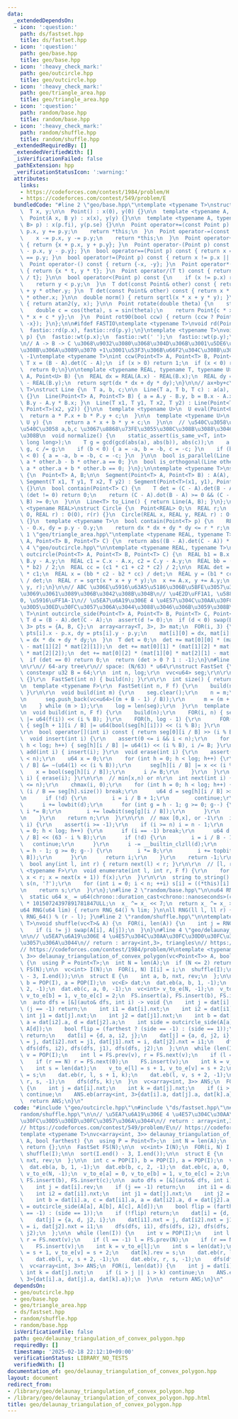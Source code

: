 ```yaml
---
data:
  _extendedDependsOn:
  - icon: ':question:'
    path: ds/fastset.hpp
    title: ds/fastset.hpp
  - icon: ':question:'
    path: geo/base.hpp
    title: geo/base.hpp
  - icon: ':heavy_check_mark:'
    path: geo/outcircle.hpp
    title: geo/outcircle.hpp
  - icon: ':heavy_check_mark:'
    path: geo/triangle_area.hpp
    title: geo/triangle_area.hpp
  - icon: ':question:'
    path: random/base.hpp
    title: random/base.hpp
  - icon: ':heavy_check_mark:'
    path: random/shuffle.hpp
    title: random/shuffle.hpp
  _extendedRequiredBy: []
  _extendedVerifiedWith: []
  _isVerificationFailed: false
  _pathExtension: hpp
  _verificationStatusIcon: ':warning:'
  attributes:
    links:
    - https://codeforces.com/contest/1984/problem/H
    - https://codeforces.com/contest/549/problem/E
  bundledCode: "#line 2 \"geo/base.hpp\"\ntemplate <typename T>\nstruct Point {\n\
    \  T x, y;\n\n  Point() : x(0), y(0) {}\n\n  template <typename A, typename B>\n\
    \  Point(A x, B y) : x(x), y(y) {}\n\n  template <typename A, typename B>\n  Point(pair<A,\
    \ B> p) : x(p.fi), y(p.se) {}\n\n  Point operator+=(const Point p) {\n    x +=\
    \ p.x, y += p.y;\n    return *this;\n  }\n  Point operator-=(const Point p) {\n\
    \    x -= p.x, y -= p.y;\n    return *this;\n  }\n  Point operator+(Point p) const\
    \ { return {x + p.x, y + p.y}; }\n  Point operator-(Point p) const { return {x\
    \ - p.x, y - p.y}; }\n  bool operator==(Point p) const { return x == p.x && y\
    \ == p.y; }\n  bool operator!=(Point p) const { return x != p.x || y != p.y; }\n\
    \  Point operator-() const { return {-x, -y}; }\n  Point operator*(T t) const\
    \ { return {x * t, y * t}; }\n  Point operator/(T t) const { return {x / t, y\
    \ / t}; }\n\n  bool operator<(Point p) const {\n    if (x != p.x) return x < p.x;\n\
    \    return y < p.y;\n  }\n  T dot(const Point& other) const { return x * other.x\
    \ + y * other.y; }\n  T det(const Point& other) const { return x * other.y - y\
    \ * other.x; }\n\n  double norm() { return sqrtl(x * x + y * y); }\n  double angle()\
    \ { return atan2(y, x); }\n\n  Point rotate(double theta) {\n    static_assert(!is_integral<T>::value);\n\
    \    double c = cos(theta), s = sin(theta);\n    return Point{c * x - s * y, s\
    \ * x + c * y};\n  }\n  Point rot90(bool ccw) { return (ccw ? Point{-y, x} : Point{y,\
    \ -x}); }\n};\n\n#ifdef FASTIO\ntemplate <typename T>\nvoid rd(Point<T>& p) {\n\
    \  fastio::rd(p.x), fastio::rd(p.y);\n}\ntemplate <typename T>\nvoid wt(Point<T>&\
    \ p) {\n  fastio::wt(p.x);\n  fastio::wt(' ');\n  fastio::wt(p.y);\n}\n#endif\n\
    \n// A -> B -> C \u3068\u9032\u3080\u3068\u304D\u306B\u3001\u5DE6\u306B\u66F2\u304C\
    \u308B\u306A\u3089\u3070 +1\u3001\u53F3\u306B\u66F2\u304C\u308B\u306A\u3089\u3070\
    \ -1\ntemplate <typename T>\nint ccw(Point<T> A, Point<T> B, Point<T> C) {\n \
    \ T x = (B - A).det(C - A);\n  if (x > 0) return 1;\n  if (x < 0) return -1;\n\
    \  return 0;\n}\n\ntemplate <typename REAL, typename T, typename U>\nREAL dist(Point<T>\
    \ A, Point<U> B) {\n  REAL dx = REAL(A.x) - REAL(B.x);\n  REAL dy = REAL(A.y)\
    \ - REAL(B.y);\n  return sqrt(dx * dx + dy * dy);\n}\n\n// ax+by+c\ntemplate <typename\
    \ T>\nstruct Line {\n  T a, b, c;\n\n  Line(T a, T b, T c) : a(a), b(b), c(c)\
    \ {}\n  Line(Point<T> A, Point<T> B) { a = A.y - B.y, b = B.x - A.x, c = A.x *\
    \ B.y - A.y * B.x; }\n  Line(T x1, T y1, T x2, T y2) : Line(Point<T>(x1, y1),\
    \ Point<T>(x2, y2)) {}\n\n  template <typename U>\n  U eval(Point<U> P) {\n  \
    \  return a * P.x + b * P.y + c;\n  }\n\n  template <typename U>\n  T eval(U x,\
    \ U y) {\n    return a * x + b * y + c;\n  }\n\n  // \u540C\u3058\u76F4\u7DDA\u304C\
    \u540C\u3058 a,b,c \u3067\u8868\u73FE\u3055\u308C\u308B\u3088\u3046\u306B\u3059\
    \u308B\n  void normalize() {\n    static_assert(is_same_v<T, int> || is_same_v<T,\
    \ long long>);\n    T g = gcd(gcd(abs(a), abs(b)), abs(c));\n    a /= g, b /=\
    \ g, c /= g;\n    if (b < 0) { a = -a, b = -b, c = -c; }\n    if (b == 0 && a\
    \ < 0) { a = -a, b = -b, c = -c; }\n  }\n\n  bool is_parallel(Line other) { return\
    \ a * other.b - b * other.a == 0; }\n  bool is_orthogonal(Line other) { return\
    \ a * other.a + b * other.b == 0; }\n};\n\ntemplate <typename T>\nstruct Segment\
    \ {\n  Point<T> A, B;\n\n  Segment(Point<T> A, Point<T> B) : A(A), B(B) {}\n \
    \ Segment(T x1, T y1, T x2, T y2) : Segment(Point<T>(x1, y1), Point<T>(x2, y2))\
    \ {}\n\n  bool contain(Point<T> C) {\n    T det = (C - A).det(B - A);\n    if\
    \ (det != 0) return 0;\n    return (C - A).dot(B - A) >= 0 && (C - B).dot(A -\
    \ B) >= 0;\n  }\n\n  Line<T> to_Line() { return Line(A, B); }\n};\n\ntemplate\
    \ <typename REAL>\nstruct Circle {\n  Point<REAL> O;\n  REAL r;\n  Circle(Point<REAL>\
    \ O, REAL r) : O(O), r(r) {}\n  Circle(REAL x, REAL y, REAL r) : O(x, y), r(r)\
    \ {}\n  template <typename T>\n  bool contain(Point<T> p) {\n    REAL dx = p.x\
    \ - O.x, dy = p.y - O.y;\n    return dx * dx + dy * dy <= r * r;\n  }\n};\n#line\
    \ 1 \"geo/triangle_area.hpp\"\ntemplate <typename REAL, typename T>\nREAL triangle_area(Point<T>\
    \ A, Point<T> B, Point<T> C) {\n  return abs((B - A).det(C - A)) * 0.5;\n}\n#line\
    \ 4 \"geo/outcircle.hpp\"\n\ntemplate <typename REAL, typename T>\nCircle<REAL>\
    \ outcircle(Point<T> A, Point<T> B, Point<T> C) {\n  REAL b1 = B.x - A.x, b2 =\
    \ B.y - A.y;\n  REAL c1 = C.x - A.x, c2 = C.y - A.y;\n  REAL bb = (b1 * b1 + b2\
    \ * b2) / 2;\n  REAL cc = (c1 * c1 + c2 * c2) / 2;\n\n  REAL det = b1 * c2 - b2\
    \ * c1;\n  REAL x = (bb * c2 - b2 * cc) / det;\n  REAL y = (b1 * cc - bb * c1)\
    \ / det;\n  REAL r = sqrt(x * x + y * y);\n  x += A.x, y += A.y;\n  return Circle<REAL>(x,\
    \ y, r);\n}\n\n// ABC \u306E\u5916\u63A5\u5186\u306B\u5BFE\u3057\u3066\u5185\u5916\
    \u3069\u3061\u3089\u306B\u3042\u308B\u304B\n// \u4E2D\uFF1A1, \u5883\u754C\uFF1A\
    0, \u5916\uFF1A-1\n// \u5EA7\u6A19\u306E 4 \u4E57\u304C\u30AA\u30FC\u30D0\u30FC\
    \u30D5\u30ED\u30FC\u3057\u306A\u3044\u3088\u3046\u306B\u3059\u308B\ntemplate <typename\
    \ T>\nint outcircle_side(Point<T> A, Point<T> B, Point<T> C, Point<T> p) {\n \
    \ T d = (B - A).det(C - A);\n  assert(d != 0);\n  if (d < 0) swap(B, C);\n  array<Point<T>,\
    \ 3> pts = {A, B, C};\n  array<array<T, 3>, 3> mat;\n  FOR(i, 3) {\n    T dx =\
    \ pts[i].x - p.x, dy = pts[i].y - p.y;\n    mat[i][0] = dx, mat[i][1] = dy, mat[i][2]\
    \ = dx * dx + dy * dy;\n  }\n  T det = 0;\n  det += mat[0][0] * (mat[1][1] * mat[2][2]\
    \ - mat[1][2] * mat[2][1]);\n  det += mat[0][1] * (mat[1][2] * mat[2][0] - mat[1][0]\
    \ * mat[2][2]);\n  det += mat[0][2] * (mat[1][0] * mat[2][1] - mat[1][1] * mat[2][0]);\n\
    \  if (det == 0) return 0;\n  return (det > 0 ? 1 : -1);\n}\n#line 2 \"ds/fastset.hpp\"\
    \n\r\n// 64-ary tree\r\n// space: (N/63) * u64\r\nstruct FastSet {\r\n  static\
    \ constexpr u32 B = 64;\r\n  int n, log;\r\n  vvc<u64> seg;\r\n\r\n  FastSet()\
    \ {}\r\n  FastSet(int n) { build(n); }\r\n\r\n  int size() { return n; }\r\n\r\
    \n  template <typename F>\r\n  FastSet(int n, F f) {\r\n    build(n, f);\r\n \
    \ }\r\n\r\n  void build(int m) {\r\n    seg.clear();\r\n    n = m;\r\n    do {\r\
    \n      seg.push_back(vc<u64>((m + B - 1) / B));\r\n      m = (m + B - 1) / B;\r\
    \n    } while (m > 1);\r\n    log = len(seg);\r\n  }\r\n  template <typename F>\r\
    \n  void build(int n, F f) {\r\n    build(n);\r\n    FOR(i, n) { seg[0][i / B]\
    \ |= u64(f(i)) << (i % B); }\r\n    FOR(h, log - 1) {\r\n      FOR(i, len(seg[h]))\
    \ { seg[h + 1][i / B] |= u64(bool(seg[h][i])) << (i % B); }\r\n    }\r\n  }\r\n\
    \r\n  bool operator[](int i) const { return seg[0][i / B] >> (i % B) & 1; }\r\n\
    \  void insert(int i) {\r\n    assert(0 <= i && i < n);\r\n    for (int h = 0;\
    \ h < log; h++) { seg[h][i / B] |= u64(1) << (i % B), i /= B; }\r\n  }\r\n  void\
    \ add(int i) { insert(i); }\r\n  void erase(int i) {\r\n    assert(0 <= i && i\
    \ < n);\r\n    u64 x = 0;\r\n    for (int h = 0; h < log; h++) {\r\n      seg[h][i\
    \ / B] &= ~(u64(1) << (i % B));\r\n      seg[h][i / B] |= x << (i % B);\r\n  \
    \    x = bool(seg[h][i / B]);\r\n      i /= B;\r\n    }\r\n  }\r\n  void remove(int\
    \ i) { erase(i); }\r\n\r\n  // min[x,n) or n\r\n  int next(int i) {\r\n    assert(i\
    \ <= n);\r\n    chmax(i, 0);\r\n    for (int h = 0; h < log; h++) {\r\n      if\
    \ (i / B == seg[h].size()) break;\r\n      u64 d = seg[h][i / B] >> (i % B);\r\
    \n      if (!d) {\r\n        i = i / B + 1;\r\n        continue;\r\n      }\r\n\
    \      i += lowbit(d);\r\n      for (int g = h - 1; g >= 0; g--) {\r\n       \
    \ i *= B;\r\n        i += lowbit(seg[g][i / B]);\r\n      }\r\n      return i;\r\
    \n    }\r\n    return n;\r\n  }\r\n\r\n  // max [0,x], or -1\r\n  int prev(int\
    \ i) {\r\n    assert(i >= -1);\r\n    if (i >= n) i = n - 1;\r\n    for (int h\
    \ = 0; h < log; h++) {\r\n      if (i == -1) break;\r\n      u64 d = seg[h][i\
    \ / B] << (63 - i % B);\r\n      if (!d) {\r\n        i = i / B - 1;\r\n     \
    \   continue;\r\n      }\r\n      i -= __builtin_clzll(d);\r\n      for (int g\
    \ = h - 1; g >= 0; g--) {\r\n        i *= B;\r\n        i += topbit(seg[g][i /\
    \ B]);\r\n      }\r\n      return i;\r\n    }\r\n    return -1;\r\n  }\r\n\r\n\
    \  bool any(int l, int r) { return next(l) < r; }\r\n\r\n  // [l, r)\r\n  template\
    \ <typename F>\r\n  void enumerate(int l, int r, F f) {\r\n    for (int x = next(l);\
    \ x < r; x = next(x + 1)) f(x);\r\n  }\r\n\r\n  string to_string() {\r\n    string\
    \ s(n, '?');\r\n    for (int i = 0; i < n; ++i) s[i] = ((*this)[i] ? '1' : '0');\r\
    \n    return s;\r\n  }\r\n};\n#line 2 \"random/base.hpp\"\n\nu64 RNG_64() {\n\
    \  static u64 x_ = u64(chrono::duration_cast<chrono::nanoseconds>(chrono::high_resolution_clock::now().time_since_epoch()).count())\
    \ * 10150724397891781847ULL;\n  x_ ^= x_ << 7;\n  return x_ ^= x_ >> 9;\n}\n\n\
    u64 RNG(u64 lim) { return RNG_64() % lim; }\n\nll RNG(ll l, ll r) { return l +\
    \ RNG_64() % (r - l); }\n#line 2 \"random/shuffle.hpp\"\n\ntemplate <typename\
    \ T>\nvoid shuffle(vc<T>& A) {\n  FOR(i, len(A)) {\n    int j = RNG(0, i + 1);\n\
    \    if (i != j) swap(A[i], A[j]);\n  }\n}\n#line 4 \"geo/delaunay_triangulation_of_convex_polygon.hpp\"\
    \n\n// \u5EA7\u6A19\u306E 4 \u4E57\u304C\u30AA\u30FC\u30D0\u30FC\u30D5\u30ED\u30FC\
    \u3057\u306A\u3044\n// return : array<int,3>, triangles\n// https://codeforces.com/contest/549/problem/E\n\
    // https://codeforces.com/contest/1984/problem/H\ntemplate <typename T>\nvc<array<int,\
    \ 3>> delaunay_triangulation_of_convex_polygon(vc<Point<T>> A, bool farthest)\
    \ {\n  using P = Point<T>;\n  int N = len(A);\n  if (N <= 2) return {};\n\n  FastSet\
    \ FS(N);\n\n  vc<int> I(N);\n  FOR(i, N) I[i] = i;\n  shuffle(I);\n\n  sort(I.end()\
    \ - 3, I.end());\n\n  struct E {\n    int a, b, nxt, rev;\n  };\n\n  int c = POP(I),\
    \ b = POP(I), a = POP(I);\n  vc<E> dat;\n  dat.eb(a, b, 1, -1);\n  dat.eb(b, c,\
    \ 2, -1);\n  dat.eb(c, a, 0, -1);\n  vc<int> v_to_e(N, -1);\n  v_to_e[a] = 0,\
    \ v_to_e[b] = 1, v_to_e[c] = 2;\n  FS.insert(a), FS.insert(b), FS.insert(c);\n\
    \n  auto dfs = [&](auto& dfs, int i) -> void {\n    int j = dat[i].rev;\n    if\
    \ (j == -1) return;\n    int i1 = dat[i].nxt;\n    int i2 = dat[i1].nxt;\n   \
    \ int j1 = dat[j].nxt;\n    int j2 = dat[j1].nxt;\n    int b = dat[i].a, c = dat[i1].a,\
    \ a = dat[i2].a, d = dat[j2].a;\n    int side = outcircle_side(A[a], A[b], A[c],\
    \ A[d]);\n    bool flip = (farthest ? (side == -1) : (side == 1));\n    if (!flip)\
    \ return;\n    dat[i] = {d, a, i2, j};\n    dat[j] = {a, d, j2, i};\n    dat[i1].nxt\
    \ = j, dat[i2].nxt = j1, dat[j1].nxt = i, dat[j2].nxt = i1;\n    dfs(dfs, i1),\
    \ dfs(dfs, i2), dfs(dfs, j1), dfs(dfs, j2);\n  };\n\n  while (len(I)) {\n    int\
    \ v = POP(I);\n    int l = FS.prev(v), r = FS.next(v);\n    if (l == -1) l = FS.prev(N);\n\
    \    if (r == N) r = FS.next(0);\n    FS.insert(v);\n    int k = v_to_e[l];\n\
    \    int s = len(dat);\n    v_to_e[l] = s + 1, v_to_e[v] = s + 2;\n    dat[k].rev\
    \ = s;\n    dat.eb(r, l, s + 1, k);\n    dat.eb(l, v, s + 2, -1);\n    dat.eb(v,\
    \ r, s, -1);\n    dfs(dfs, k);\n  }\n  vc<array<int, 3>> ANS;\n  FOR(i, len(dat))\
    \ {\n    int j = dat[i].nxt;\n    int k = dat[j].nxt;\n    if (i > j || i > k)\
    \ continue;\n    ANS.eb(array<int, 3>{dat[i].a, dat[j].a, dat[k].a});\n  }\n\n\
    \  return ANS;\n}\n"
  code: "#include \"geo/outcircle.hpp\"\n#include \"ds/fastset.hpp\"\n#include \"\
    random/shuffle.hpp\"\n\n// \u5EA7\u6A19\u306E 4 \u4E57\u304C\u30AA\u30FC\u30D0\
    \u30FC\u30D5\u30ED\u30FC\u3057\u306A\u3044\n// return : array<int,3>, triangles\n\
    // https://codeforces.com/contest/549/problem/E\n// https://codeforces.com/contest/1984/problem/H\n\
    template <typename T>\nvc<array<int, 3>> delaunay_triangulation_of_convex_polygon(vc<Point<T>>\
    \ A, bool farthest) {\n  using P = Point<T>;\n  int N = len(A);\n  if (N <= 2)\
    \ return {};\n\n  FastSet FS(N);\n\n  vc<int> I(N);\n  FOR(i, N) I[i] = i;\n \
    \ shuffle(I);\n\n  sort(I.end() - 3, I.end());\n\n  struct E {\n    int a, b,\
    \ nxt, rev;\n  };\n\n  int c = POP(I), b = POP(I), a = POP(I);\n  vc<E> dat;\n\
    \  dat.eb(a, b, 1, -1);\n  dat.eb(b, c, 2, -1);\n  dat.eb(c, a, 0, -1);\n  vc<int>\
    \ v_to_e(N, -1);\n  v_to_e[a] = 0, v_to_e[b] = 1, v_to_e[c] = 2;\n  FS.insert(a),\
    \ FS.insert(b), FS.insert(c);\n\n  auto dfs = [&](auto& dfs, int i) -> void {\n\
    \    int j = dat[i].rev;\n    if (j == -1) return;\n    int i1 = dat[i].nxt;\n\
    \    int i2 = dat[i1].nxt;\n    int j1 = dat[j].nxt;\n    int j2 = dat[j1].nxt;\n\
    \    int b = dat[i].a, c = dat[i1].a, a = dat[i2].a, d = dat[j2].a;\n    int side\
    \ = outcircle_side(A[a], A[b], A[c], A[d]);\n    bool flip = (farthest ? (side\
    \ == -1) : (side == 1));\n    if (!flip) return;\n    dat[i] = {d, a, i2, j};\n\
    \    dat[j] = {a, d, j2, i};\n    dat[i1].nxt = j, dat[i2].nxt = j1, dat[j1].nxt\
    \ = i, dat[j2].nxt = i1;\n    dfs(dfs, i1), dfs(dfs, i2), dfs(dfs, j1), dfs(dfs,\
    \ j2);\n  };\n\n  while (len(I)) {\n    int v = POP(I);\n    int l = FS.prev(v),\
    \ r = FS.next(v);\n    if (l == -1) l = FS.prev(N);\n    if (r == N) r = FS.next(0);\n\
    \    FS.insert(v);\n    int k = v_to_e[l];\n    int s = len(dat);\n    v_to_e[l]\
    \ = s + 1, v_to_e[v] = s + 2;\n    dat[k].rev = s;\n    dat.eb(r, l, s + 1, k);\n\
    \    dat.eb(l, v, s + 2, -1);\n    dat.eb(v, r, s, -1);\n    dfs(dfs, k);\n  }\n\
    \  vc<array<int, 3>> ANS;\n  FOR(i, len(dat)) {\n    int j = dat[i].nxt;\n   \
    \ int k = dat[j].nxt;\n    if (i > j || i > k) continue;\n    ANS.eb(array<int,\
    \ 3>{dat[i].a, dat[j].a, dat[k].a});\n  }\n\n  return ANS;\n}\n"
  dependsOn:
  - geo/outcircle.hpp
  - geo/base.hpp
  - geo/triangle_area.hpp
  - ds/fastset.hpp
  - random/shuffle.hpp
  - random/base.hpp
  isVerificationFile: false
  path: geo/delaunay_triangulation_of_convex_polygon.hpp
  requiredBy: []
  timestamp: '2025-02-18 22:12:10+09:00'
  verificationStatus: LIBRARY_NO_TESTS
  verifiedWith: []
documentation_of: geo/delaunay_triangulation_of_convex_polygon.hpp
layout: document
redirect_from:
- /library/geo/delaunay_triangulation_of_convex_polygon.hpp
- /library/geo/delaunay_triangulation_of_convex_polygon.hpp.html
title: geo/delaunay_triangulation_of_convex_polygon.hpp
---
```

